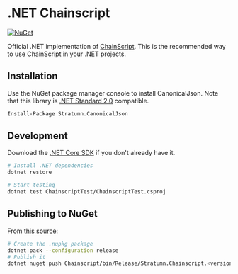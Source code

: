 # .NET Chainscript

[![NuGet](https://img.shields.io/nuget/v/Stratumn.Chainscript)](https://www.nuget.org/packages/Stratumn.Chainscript/)

Official .NET implementation of [ChainScript](https://github.com/stratumn/chainscript). This is the recommended way to use ChainScript in your .NET projects.

## Installation

Use the NuGet package manager console to install CanonicalJson. Note that this library is [.NET Standard 2.0](https://docs.microsoft.com/en-us/dotnet/standard/net-standard) compatible.

```bash
Install-Package Stratumn.CanonicalJson
```

## Development

Download the [.NET Core SDK](https://dotnet.microsoft.com/download) if you don't already have it.

```sh
# Install .NET dependencies
dotnet restore

# Start testing
dotnet test ChainscriptTest/ChainscriptTest.csproj
```

## Publishing to NuGet

From [this source](https://docs.microsoft.com/en-us/nuget/quickstart/create-and-publish-a-package-using-the-dotnet-cli):
```sh
# Create the .nupkg package
dotnet pack --configuration release
# Publish it
dotnet nuget push Chainscript/bin/Release/Stratumn.Chainscript.<version>.nupkg -k <nuget_api_key> -s https://api.nuget.org/v3/index.json
```
